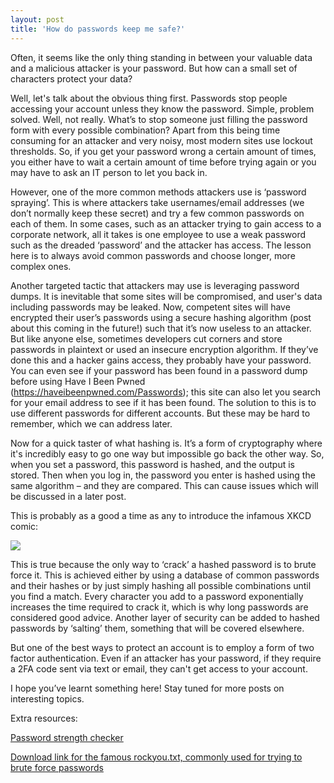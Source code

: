 ```yaml
---
layout: post
title: 'How do passwords keep me safe?'
---
```


Often, it seems like the only thing standing in between your valuable data and a malicious attacker is your password. But how can a small set of characters protect your data? 

 

Well, let's talk about the obvious thing first. Passwords stop people accessing your account unless they know the password. Simple, problem solved. Well, not really. What’s to stop someone just filling the password form with every possible combination? Apart from this being time consuming for an attacker and very noisy, most modern sites use lockout thresholds. So, if you get your password wrong a certain amount of times, you either have to wait a certain amount of time before trying again or you may have to ask an IT person to let you back in. 

 

However, one of the more common methods attackers use is ‘password spraying’. This is where attackers take usernames/email addresses (we don’t normally keep these secret) and try a few common passwords on each of them. In some cases, such as an attacker trying to gain access to a corporate network, all it takes is one employee to use a weak password such as the dreaded ‘password’ and the attacker has access. The lesson here is to always avoid common passwords and choose longer, more complex ones.  

 

Another targeted tactic that attackers may use is leveraging password dumps. It is inevitable that some sites will be compromised, and user's data including passwords may be leaked. Now, competent sites will have encrypted their user’s passwords using a secure hashing algorithm (post about this coming in the future!) such that it’s now useless to an attacker. But like anyone else, sometimes developers cut corners and store passwords in plaintext or used an insecure encryption algorithm. If they’ve done this and a hacker gains access, they probably have your password. You can even see if your password has been found in a password dump before using Have I Been Pwned (https://haveibeenpwned.com/Passwords); this site can also let you search for your email address to see if it has been found. The solution to this is to use different passwords for different accounts. But these may be hard to remember, which we can address later. 

 

Now for a quick taster of what hashing is. It’s a form of cryptography where it's incredibly easy to go one way but impossible go back the other way. So, when you set a password, this password is hashed, and the output is stored. Then when you log in, the password you enter is hashed using the same algorithm – and they are compared. This can cause issues which will be discussed in a later post. 

 

This is probably as a good a time as any to introduce the infamous XKCD comic: 

<img src="https://ssafuze.github.io/EPQ-site/assets/password_strength.png">

This is true because the only way to ‘crack’ a hashed password is to brute force it. This is achieved either by using a database of common passwords and their hashes or by just simply hashing all possible combinations until you find a match. Every character you add to a password exponentially increases the time required to crack it, which is why long passwords are considered good advice. Another layer of security can be added to hashed passwords by ‘salting’ them, something that will be covered elsewhere. 

 

But one of the best ways to protect an account is to employ a form of two factor authentication. Even if an attacker has your password, if they require a 2FA code sent via text or email, they can't get access to your account.  

 

I hope you’ve learnt something here! Stay tuned for more posts on interesting topics. 

 

Extra resources: 

 

[Password strength checker](https://random-ize.com/how-long-to-hack-pass/) 

[Download link for the famous rockyou.txt, commonly used for trying to brute force passwords](https://github.com/brannondorsey/naive-hashcat/releases/download/data/rockyou.txt) 



 

